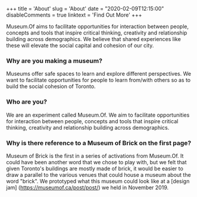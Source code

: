 +++
title = 'About'
slug = 'About'
date = "2020-02-09T12:15:00"
disableComments = true
linktext = 'Find Out More'
+++

Museum.Of aims to facilitate opportunities for interaction between people, concepts and tools that inspire critical thinking, creativity and relationship building across demographics. We believe that shared experiences like these will elevate the social capital and cohesion of our city.

### Why are you making a museum?
Museums offer safe spaces to learn and explore different perspectives. We
want to facilitate opportunities for people to learn from/with others so as to
build the social cohesion of Toronto.

### Who are you?
We are an experiment called Museum.Of. We aim to facilitate opportunities
for interaction between people, concepts and tools that inspire critical
thinking, creativity and relationship building across demographics. 

### Why is there reference to a Museum of Brick on the first page?
Museum of Brick is the first in a series of activations from Museum.Of.  It could have been another word that we chose to play with, but we felt that given Toronto's buildings are mostly made of brick, it would be easier to draw a parallel to the various venues that could house a museum about the word "brick".  We prototyped what this museum could look like at a [design jam] (https://museumof.ca/post/post/) we held in November 2019. 
